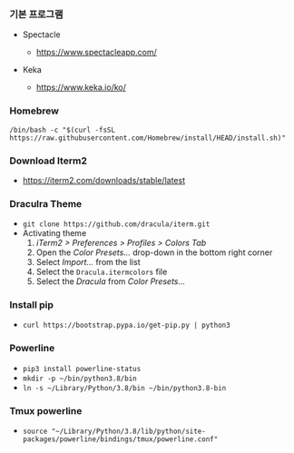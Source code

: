 ### 기본 프로그램

* Spectacle

  * https://www.spectacleapp.com/

* Keka

  * https://www.keka.io/ko/

### Homebrew
`/bin/bash -c "$(curl -fsSL https://raw.githubusercontent.com/Homebrew/install/HEAD/install.sh)"`

### Download Iterm2

* https://iterm2.com/downloads/stable/latest

### Draculra Theme

* `git clone https://github.com/dracula/iterm.git`
* Activating theme
  1. *iTerm2 > Preferences > Profiles > Colors Tab*
  2. Open the *Color Presets...* drop-down in the bottom right corner
  3. Select *Import...* from the list
  4. Select the `Dracula.itermcolors` file
  5. Select the *Dracula* from *Color Presets...*

### Install pip

* `curl https://bootstrap.pypa.io/get-pip.py | python3`

### Powerline

* `pip3 install powerline-status`
* `mkdir -p ~/bin/python3.8/bin`
* `ln -s ~/Library/Python/3.8/bin ~/bin/python3.8-bin`

### Tmux powerline

* `source "~/Library/Python/3.8/lib/python/site-packages/powerline/bindings/tmux/powerline.conf"`
